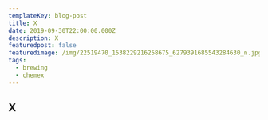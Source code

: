 ```yaml
---
templateKey: blog-post
title: X
date: 2019-09-30T22:00:00.000Z
description: X
featuredpost: false
featuredimage: /img/22519470_1538229216258675_6279391685543284630_n.jpg
tags:
  - brewing
  - chemex
---
```

## X
